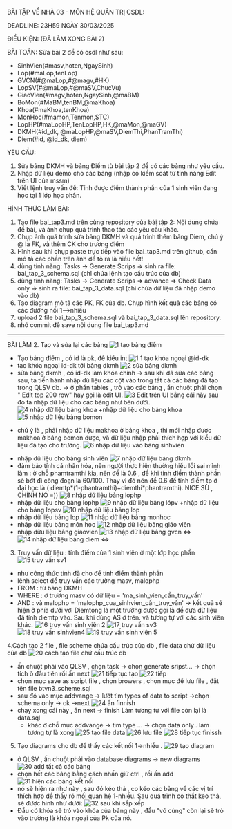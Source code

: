 BÀI TẬP VỀ NHÀ 03 - MÔN HỆ QUẢN TRỊ CSDL:

DEADLINE: 23H59 NGÀY 30/03/2025

ĐIỀU KIỆN: (ĐÃ LÀM XONG BÀI 2)

BÀI TOÁN: Sửa bài 2 để có csdl như sau:
  + SinhVien(#masv,hoten,NgaySinh)
  + Lop(#maLop,tenLop)
  + GVCN(#@maLop,#@magv,#HK)
  + LopSV(#@maLop,#@maSV,ChucVu)
  + GiaoVien(#magv,hoten,NgaySinh,@maBM)
  + BoMon(#MaBM,tenBM,@maKhoa)
  + Khoa(#maKhoa,tenKhoa)
  + MonHoc(#mamon,Tenmon,STC)
  + LopHP(#maLopHP,TenLopHP,HK,@maMon,@maGV)
  + DKMH(#id_dk, @maLopHP,@maSV,DiemThi,PhanTramThi)
  + Diem(#id, @id_dk, diem)

YÊU CẦU:
1. Sửa bảng DKMH và bảng Điểm từ bài tập 2 để có các bảng như yêu cầu.
2. Nhập dữ liệu demo cho các bảng (nhập có kiểm soát từ tính năng Edit trên UI của mssm)
3. Viết lệnh truy vấn để: Tính được điểm thành phần của 1 sinh viên đang học tại 1 lớp học phần.

HÌNH THỨC LÀM BÀI:
1. Tạo file bai_tap3.md trên cùng repository của bài tập 2:
   Nội dung chứa đề bài, và ảnh chụp quá trình thao tác các yêu cầu khác.
2. Chụp ảnh quá trình sửa bảng DKMH và quá trình thêm bảng Diem, chú ý @ là FK, và thêm CK cho trường điểm
3. Hình sau khi chụp paste trực tiếp vào file bai_tap3.md trên github, cần mô tả các phần trên ảnh để tỏ ra là hiểu hết!
4. dùng tính năng: Tasks -> Generate Scrips => sinh ra file: bai_tap_3_schema.sql  (chỉ chứa lệnh tạo cấu trúc của db)
5. dùng tính năng: Tasks -> Generate Scrips => advance => Check Data only => sinh ra file: bai_tap_3_data.sql  (chỉ chứa dữ liệu đã nhập demo vào db)
6. Tạo diagram mô tả các PK, FK của db. Chụp hình kết quả các bảng có các đường nối 1-->nhiều
7. upload 2 file  bai_tap_3_schema.sql và bai_tap_3_data.sql lên repository.
8. nhớ commit để save nội dung file bai_tap3.md
------------------------------------------------------------------------------------------------------------------------------------------------------------
BÀI LÀM
2. Tạo và sửa lại các bảng
![1 tạo bảng điểm](https://github.com/user-attachments/assets/22ce11e1-4d34-4bc9-a31b-004b3f4f3453)
+ Tạo bảng điểm , có id là pk, để kiểu int
![1 1 tạo khóa ngoại @id-dk](https://github.com/user-attachments/assets/a02fba7e-338a-4111-80d4-72675d141217)
+ tạo khóa ngoại id-dk tới bảng dkmh
![2 sửa bảng dkmh](https://github.com/user-attachments/assets/f227ff50-bf7a-40a6-8b7f-dadcaa918cd6)
+ sửa bảng dkmh , có id-dk làm khóa chính
-> sau khi đã sửa các bảng sau, ta tiến hành nhập dũ liệu các cột vào trong tất cả các bảng đã tạo trong QLSV db.
-> ở phần tables , trỏ vào các bảng , ấn chuột phải chọn " Edit top 200 row" hay gọi là edit UI.
![3 Edit trên UI bằng cái này](https://github.com/user-attachments/assets/a46f37f4-7d69-4234-955c-d7a38874dd2a)
sau đó ta nhập dữ liệu cho các bảng như bên dưới.
![4 nhập dữ liệu bảng khoa](https://github.com/user-attachments/assets/509705f8-2480-4bb8-aa0a-ab8b4cc93a52)
+nhập dữ liệu cho bảng khoa
![5 nhập dữ liệu bảng bomon](https://github.com/user-attachments/assets/8a5cf9b2-152d-433f-9081-1105e567afe1)
- chú ý là , phải nhập dữ liệu makhoa ở bảng khoa , thì mới nhập được makhoa ở bảng bomon được, và dữ liệu nhập phải thích hợp với kiểu dữ liệu đã tạo cho trường.
![6 nhập dữ liệu vào bảng sinhvien](https://github.com/user-attachments/assets/ea1fc136-cc3d-4602-8bfc-428a1e87399b)
+ nhập dũ liệu cho bảng sinh viên
![7 nhập dữ liệu bảng dkmh](https://github.com/user-attachments/assets/90d993e3-177a-491c-b49d-d3ca2a49ec5e)
+ đảm bảo tính cá nhân hóa, nên người thực hiện thường hiểu lỗi sai mình làm : ở chỗ phamtramthi kia, nên để là 0.6 , để khi tính điểm thành phần sẽ bớt đi công đoạn là 60/100. Thay vì đó nên để 0.6 để tính điểm tp ở đại học là ( diemtp*(1-phantramthi)+diemthi*phantramthi). NICE SỪ , CHÍNH NÓ =))
![8 nhập dữ liệu bảng lophp](https://github.com/user-attachments/assets/b26534a5-f1d8-4019-9f71-ad6e7155ba49)
+ nhập dữ liệu cho bảng lophp
![9 nhập dữ liệu bảng lópv](https://github.com/user-attachments/assets/6b5fa2ce-d5fd-4018-9e9f-17dfc5706bde)
+nhập dữ liệu cho bảng lopsv
![10 nhập dữ liệu bảng lop](https://github.com/user-attachments/assets/7faf645b-9265-4d71-a2ee-dd7a322aa17f)
+ nhập dữ liệu bảng lop
![11 nhập dữ liệu bảng monhoc](https://github.com/user-attachments/assets/3f21c2fe-3d71-47f9-990a-ea9dade79cc0)
+ nhập dữ liệu bảng môn học
![12 nhập dữ liệu bảng giáo viên](https://github.com/user-attachments/assets/e72910f9-b74b-4cfc-b9a6-beac05351b5c)
+ nhập dữu liệu bảng giaovien
![13 nhập dữ liệu bảng gvcn](https://github.com/user-attachments/assets/8e951c08-cd7a-4940-93ce-01eea902c6a2)
<=>
![14 nhập dữ liệu bảng diem](https://github.com/user-attachments/assets/d148a04c-8b5e-4750-aada-6df982b57d8c)
<=>
3. Truy vấn dữ liệu : tính điểm của 1 sinh viên ở một lớp học phần
![15 truy vấn sv1 ](https://github.com/user-attachments/assets/209ec621-4f26-40d7-8adf-26eade8887e2)
+ như công thức tính đã cho để tính điểm thành phần
+ lệnh select để truy vấn các trường masv, malophp
+ FROM : từ bảng DKMH
+ WHERE : ở trường masv có dữ liệu = 'ma_sinh_vien_cần_truy_vấn'
+ AND : và malophp = 'malophp_cua_sinhvien_cần_truy_vấn'
-> kết quả sẽ hiện ở phía dưới với Diemtong là một trường được gọi là để đưa dữ liệu đã tính diemtp vào. Sau khi dùng AS ở trên.
  và tương tự với các sinh viên khác.
![16 truy vấn sinh viên 2](https://github.com/user-attachments/assets/0cc7a262-b5f4-46b1-8dae-33568850dabc)
![17 truy vấn sv3](https://github.com/user-attachments/assets/66365144-3312-4a77-b57e-ba612c83810f)
![18 truy vấn sinhvien4](https://github.com/user-attachments/assets/b4637cb9-bf78-4d72-a9e6-390d0718c09f)
![19 truy vấn sinh viên 5](https://github.com/user-attachments/assets/0d6842d9-ea32-4040-b9de-7f141766cb5e)

4.Cách tạo 2 file , file scheme chứa cấu trúc của db , file data chứ dữ liệu của db
![20 cách tạo file chứ cấu trúc db](https://github.com/user-attachments/assets/c0ad885a-e486-492b-b7c2-4cdf198ab091)
+ ấn chuột phải vào QLSV , chọn task -> chọn generate sripst... -> chọn tích ô đầu tiên rồi ấn next
![21 tiếp tục tạo](https://github.com/user-attachments/assets/5b1a187f-7235-4914-bcdd-7a185536f398)
![22 tiếp](https://github.com/user-attachments/assets/f5d23014-bf33-4866-80b5-c4010a4a9e2a)
+ chọn mục save as script file , chọn browers , chọn mục để lưu file , đặt tên file btvn3_scheme.sql
+ sau đó vào mục addvange -> lướt tìm types of data to script ->chọn schema only -> ok ->next
 ![24 ấn finnish](https://github.com/user-attachments/assets/458c7584-5a7a-4c2b-b36b-8aaee6fbbbba)
+ chạy xong cái này , ấn next -> finish
  Làm tương tự với file còn lại là data.sql
  + khác ở chỗ mục addvange -> tìm type ... -> chọn data only . làm tương tự là xong
  ![25 tạo file data](https://github.com/user-attachments/assets/012a0e2a-7dc2-434b-9668-b402de2f74be)
![26 lưu file](https://github.com/user-attachments/assets/d654cf24-12f4-4974-9b61-efac746e7157)
![28 tiếp tục finissh](https://github.com/user-attachments/assets/8088cd2e-48a6-4987-b27e-e1e317f68807)

5. Tạo diagrams cho db để thấy các kết nối 1->nhiều .
![29 tạo diagram](https://github.com/user-attachments/assets/0396287e-b397-460c-9cf2-83c82d8be28c)
+ ở QLSV , ấn chuột phải vào database diagrams -> new diagrams
![30 add tất cả các bảng](https://github.com/user-attachments/assets/ec20acb3-11fa-4d72-8877-fb1933b1e959)
+ chọn hết các bảng bằng cách nhấn giữ ctrl , rồi ấn add
![31 hiện các bảng kết nối](https://github.com/user-attachments/assets/4cfd1998-c862-4377-8a7a-ba3f96b1db73)
+ nó sẽ hiện ra như này , sau đó kéo thả , co kéo các bảng về các vị trí thích hợp để thấy rõ mối quan hệ 1-nhiều. Sau quá trình co thắt keo thả, sẽ được hình như dưới:
![32 sau khi sắp xếp](https://github.com/user-attachments/assets/f46ffe12-8bb5-4c56-b9f9-da4b43297b58)
+ Đầu có khóa sẽ trỏ vào khóa của bảng này , đầu "vô cùng" còn lại sẽ trỏ vào trường là khóa ngoại của Pk của nó.



  






















